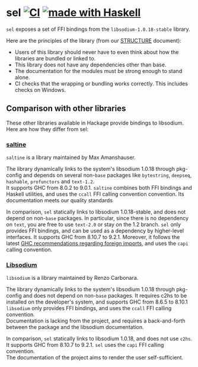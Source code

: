 # sel [![CI](https://github.com/haskell-cryptography/sel/actions/workflows/ci.yml/badge.svg)](https://github.com/haskell-cryptography/sel/actions/workflows/ci.yml) [![made with Haskell](https://img.shields.io/badge/Made%20in-Haskell-%235e5086?logo=haskell&style=flat-square)](https://haskell.org)

`sel` exposes a set of FFI bindings from the `libsodium-1.0.18-stable` library.

Here are the principles of the library (from our [STRUCTURE](https://github.com/haskell-cryptography/governance/blob/main/STRUCTURE.md) document):

  * Users of this library should never have to even think about how the libraries are bundled or linked to.
  * This library does not have any dependencies other than base. 
  * The documentation for the modules must be strong enough to stand alone.
  * CI checks that the wrapping or bundling works correctly. This includes checks on Windows.

## Comparison with other libraries

These other libraries available in Hackage provide bindings to libsodium. Here are how they differ from sel:

### [saltine](https://hackage.haskell.org/package/saltine)

`saltine` is a library maintained by Max Amanshauser.  

The library dynamically links to the system's libsodium 1.0.18 through pkg-config and depends on 
several non-`base` packages like `bytestring`, `deepseq`, `hashable`, `profunctors` and `text-1.2`.  
It supports GHC from 8.0.2 to 9.0.1.
`saltine` combines both FFI bindings and Haskell utilities, and uses the `ccall` FFI calling convention convention.
Its documentation meets our quality standards

In comparison, `sel` statically links to libsodium 1.0.18-stable, and does not depend on non-`base` packages.
In particular, since there is no dependency on `text`, you are free to use `text-2.0` or stay on the 1.2 branch.
`sel` only provides FFI bindings, and can be used as a dependency by higher-level interfaces.
It supports GHC from 8.10.7 to 9.2.1.
Moreover, it follows the latest
[GHC recommendations regarding foreign imports](https://www.haskell.org/ghc/blog/20210709-capi-usage.html#recommendations),
and uses the `capi` calling convention.

### [Libsodium](https://hackage.haskell.org/package/libsodium)

`libsodium` is  a library maintained by Renzo Carbonara.  

The library dynamically links to the system's libsodium 1.0.18 through pkg-config and does not depend on non-`base` packages.
It requires c2hs to be installed on the developer's system, and supports GHC from 8.6.5 to 8.10.1
`libsodium` only provides FFI bindings, and uses the `ccall` FFI calling convention.  
Documentation is lacking from the project, and requires a back-and-forth between the package and the libsodium documentation.

In comparison, `sel` statically links to libsodium 1.0.18, and does not use `c2hs`.
It supports GHC from 8.10.7 to 9.2.1.
`sel` uses the `capi` FFI calling convention.  
The documentation of the project aims to render the user self-sufficient.
